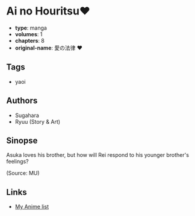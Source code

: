# Ai no Houritsu♥

-   **type**: manga
-   **volumes**: 1
-   **chapters**: 8
-   **original-name**: 愛の法律 ♥

## Tags

-   yaoi

## Authors

-   Sugahara
-   Ryuu (Story & Art)

## Sinopse

Asuka loves his brother, but how will Rei respond to his younger brother's feelings?

(Source: MU)

## Links

-   [My Anime list](https://myanimelist.net/manga/2355/Ai_no_Houritsu%E2%99%A5)
